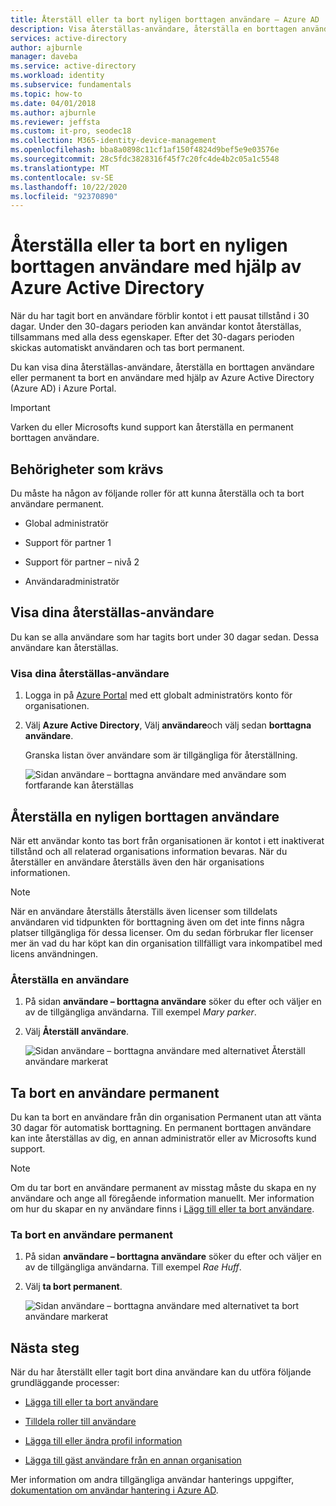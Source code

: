 ```yaml
---
title: Återställ eller ta bort nyligen borttagen användare – Azure AD
description: Visa återställas-användare, återställa en borttagen användare eller ta bort en användare permanent med Azure Active Directory.
services: active-directory
author: ajburnle
manager: daveba
ms.service: active-directory
ms.workload: identity
ms.subservice: fundamentals
ms.topic: how-to
ms.date: 04/01/2018
ms.author: ajburnle
ms.reviewer: jeffsta
ms.custom: it-pro, seodec18
ms.collection: M365-identity-device-management
ms.openlocfilehash: bba8a0898c11cf1af150f4824d9bef5e9e03576e
ms.sourcegitcommit: 28c5fdc3828316f45f7c20fc4de4b2c05a1c5548
ms.translationtype: MT
ms.contentlocale: sv-SE
ms.lasthandoff: 10/22/2020
ms.locfileid: "92370890"
---
```

# <a name="restore-or-remove-a-recently-deleted-user-using-azure-active-directory"></a>Återställa eller ta bort en nyligen borttagen användare med hjälp av Azure Active Directory
När du har tagit bort en användare förblir kontot i ett pausat tillstånd i 30 dagar. Under den 30-dagars perioden kan användar kontot återställas, tillsammans med alla dess egenskaper. Efter det 30-dagars perioden skickas automatiskt användaren och tas bort permanent.

Du kan visa dina återställas-användare, återställa en borttagen användare eller permanent ta bort en användare med hjälp av Azure Active Directory (Azure AD) i Azure Portal.

>[!Important]
>Varken du eller Microsofts kund support kan återställa en permanent borttagen användare.

## <a name="required-permissions"></a>Behörigheter som krävs
Du måste ha någon av följande roller för att kunna återställa och ta bort användare permanent.

- Global administratör

- Support för partner 1

- Support för partner – nivå 2

- Användaradministratör

## <a name="view-your-restorable-users"></a>Visa dina återställas-användare
Du kan se alla användare som har tagits bort under 30 dagar sedan. Dessa användare kan återställas.

### <a name="to-view-your-restorable-users"></a>Visa dina återställas-användare
1. Logga in på [Azure Portal](https://portal.azure.com/) med ett globalt administratörs konto för organisationen.

2. Välj **Azure Active Directory**, Välj **användare**och välj sedan **borttagna användare**.

    Granska listan över användare som är tillgängliga för återställning.

    ![Sidan användare – borttagna användare med användare som fortfarande kan återställas](media/active-directory-users-restore/users-deleted-users-view-restorable.png)

## <a name="restore-a-recently-deleted-user"></a>Återställa en nyligen borttagen användare

När ett användar konto tas bort från organisationen är kontot i ett inaktiverat tillstånd och all relaterad organisations information bevaras. När du återställer en användare återställs även den här organisations informationen.

> [!Note]
> När en användare återställs återställs även licenser som tilldelats användaren vid tidpunkten för borttagning även om det inte finns några platser tillgängliga för dessa licenser. Om du sedan förbrukar fler licenser mer än vad du har köpt kan din organisation tillfälligt vara inkompatibel med licens användningen.

### <a name="to-restore-a-user"></a>Återställa en användare
1. På sidan **användare – borttagna användare** söker du efter och väljer en av de tillgängliga användarna. Till exempel _Mary parker_.

2. Välj **Återställ användare**.

    ![Sidan användare – borttagna användare med alternativet Återställ användare markerat](media/active-directory-users-restore/users-deleted-users-restore-user.png)

## <a name="permanently-delete-a-user"></a>Ta bort en användare permanent
Du kan ta bort en användare från din organisation Permanent utan att vänta 30 dagar för automatisk borttagning. En permanent borttagen användare kan inte återställas av dig, en annan administratör eller av Microsofts kund support.

>[!Note]
>Om du tar bort en användare permanent av misstag måste du skapa en ny användare och ange all föregående information manuellt. Mer information om hur du skapar en ny användare finns i [Lägg till eller ta bort användare](add-users-azure-active-directory.md).

### <a name="to-permanently-delete-a-user"></a>Ta bort en användare permanent

1. På sidan **användare – borttagna användare** söker du efter och väljer en av de tillgängliga användarna. Till exempel _Rae Huff_.

2. Välj **ta bort permanent**.

    ![Sidan användare – borttagna användare med alternativet ta bort användare markerat](media/active-directory-users-restore/users-deleted-users-permanent-delete-user.png)

## <a name="next-steps"></a>Nästa steg
När du har återställt eller tagit bort dina användare kan du utföra följande grundläggande processer:

- [Lägga till eller ta bort användare](add-users-azure-active-directory.md)

- [Tilldela roller till användare](active-directory-users-assign-role-azure-portal.md)

- [Lägga till eller ändra profil information](active-directory-users-profile-azure-portal.md)

- [Lägga till gäst användare från en annan organisation](../external-identities/what-is-b2b.md)

Mer information om andra tillgängliga användar hanterings uppgifter, [dokumentation om användar hantering i Azure AD](../enterprise-users/index.yml).
